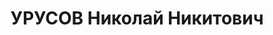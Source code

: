 ---
title: УРУСОВ Николай Никитович
description: "Род. в 1886, Ивановская обл., русский, обр.: высшее, б/п. Трест \"Башнефть\"\
  , инженер ПТО \n  Арестован 09.07.1937. Приговор: к лишению свободы на 25 лет, дело\
  \ пересмотрено и прекращено. \n  Реабилитирован 17.02.1942"
---